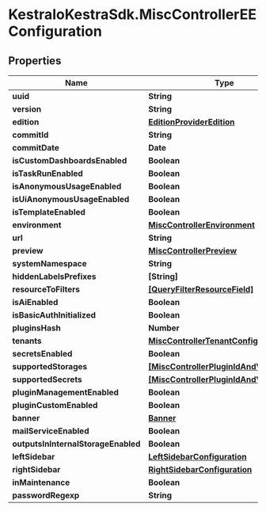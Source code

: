 # KestraIoKestraSdk.MiscControllerEEConfiguration

## Properties

Name | Type | Description | Notes
------------ | ------------- | ------------- | -------------
**uuid** | **String** |  | [optional] 
**version** | **String** |  | [optional] 
**edition** | [**EditionProviderEdition**](EditionProviderEdition.md) |  | [optional] 
**commitId** | **String** |  | [optional] 
**commitDate** | **Date** |  | [optional] 
**isCustomDashboardsEnabled** | **Boolean** |  | [optional] 
**isTaskRunEnabled** | **Boolean** |  | [optional] 
**isAnonymousUsageEnabled** | **Boolean** |  | [optional] 
**isUiAnonymousUsageEnabled** | **Boolean** |  | [optional] 
**isTemplateEnabled** | **Boolean** |  | [optional] 
**environment** | [**MiscControllerEnvironment**](MiscControllerEnvironment.md) |  | [optional] 
**url** | **String** |  | [optional] 
**preview** | [**MiscControllerPreview**](MiscControllerPreview.md) |  | [optional] 
**systemNamespace** | **String** |  | [optional] 
**hiddenLabelsPrefixes** | **[String]** |  | [optional] 
**resourceToFilters** | [**[QueryFilterResourceField]**](QueryFilterResourceField.md) |  | [optional] 
**isAiEnabled** | **Boolean** |  | [optional] 
**isBasicAuthInitialized** | **Boolean** |  | [optional] 
**pluginsHash** | **Number** |  | [optional] 
**tenants** | [**MiscControllerTenantConfigurationInfo**](MiscControllerTenantConfigurationInfo.md) |  | [optional] 
**secretsEnabled** | **Boolean** |  | [optional] 
**supportedStorages** | [**[MiscControllerPluginIdAndVersion]**](MiscControllerPluginIdAndVersion.md) |  | [optional] 
**supportedSecrets** | [**[MiscControllerPluginIdAndVersion]**](MiscControllerPluginIdAndVersion.md) |  | [optional] 
**pluginManagementEnabled** | **Boolean** |  | [optional] 
**pluginCustomEnabled** | **Boolean** |  | [optional] 
**banner** | [**Banner**](Banner.md) |  | [optional] 
**mailServiceEnabled** | **Boolean** |  | [optional] 
**outputsInInternalStorageEnabled** | **Boolean** |  | [optional] 
**leftSidebar** | [**LeftSidebarConfiguration**](LeftSidebarConfiguration.md) |  | [optional] 
**rightSidebar** | [**RightSidebarConfiguration**](RightSidebarConfiguration.md) |  | [optional] 
**inMaintenance** | **Boolean** |  | [optional] 
**passwordRegexp** | **String** |  | [optional] 


